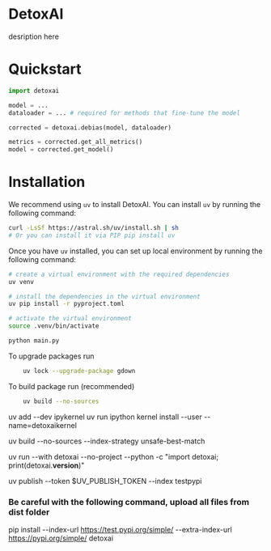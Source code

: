 # DetoxAI

desription here

# Quickstart

```python
import detoxai

model = ...
dataloader = ... # required for methods that fine-tune the model

corrected = detoxai.debias(model, dataloader)

metrics = corrected.get_all_metrics()
model = corrected.get_model()
```

# Installation

We recommend using `uv` to install DetoxAI. You can install `uv` by running the following command:

```bash
curl -LsSf https://astral.sh/uv/install.sh | sh
# Or you can install it via PIP pip install uv
```

Once you have `uv` installed, you can set up local environment by running the following command:

```bash
# create a virtual environment with the required dependencies
uv venv 

# install the dependencies in the virtual environment
uv pip install -r pyproject.toml

# activate the virtual environment
source .venv/bin/activate

python main.py
```


To upgrade packages run
```bash
    uv lock --upgrade-package gdown
```

To build package run (recommended)
```bash
    uv build --no-sources
```

uv add --dev ipykernel
uv run ipython kernel install --user --name=detoxaikernel

uv build --no-sources --index-strategy unsafe-best-match

uv run --with detoxai --no-project --python -c "import detoxai; print(detoxai.__version__)"

uv publish --token $UV_PUBLISH_TOKEN --index testpypi

### Be careful with the following command, upload all files from dist folder


pip install --index-url https://test.pypi.org/simple/ --extra-index-url https://pypi.org/simple/ detoxai
